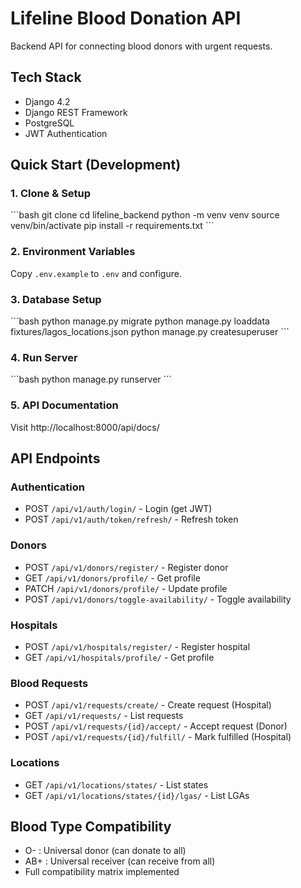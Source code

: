# Lifeline Blood Donation API

Backend API for connecting blood donors with urgent requests.

## Tech Stack
- Django 4.2
- Django REST Framework
- PostgreSQL
- JWT Authentication

## Quick Start (Development)

### 1. Clone & Setup
\`\`\`bash
git clone <repo-url>
cd lifeline_backend
python -m venv venv
source venv/bin/activate
pip install -r requirements.txt
\`\`\`

### 2. Environment Variables
Copy `.env.example` to `.env` and configure.

### 3. Database Setup
\`\`\`bash
python manage.py migrate
python manage.py loaddata fixtures/lagos_locations.json
python manage.py createsuperuser
\`\`\`

### 4. Run Server
\`\`\`bash
python manage.py runserver
\`\`\`

### 5. API Documentation
Visit http://localhost:8000/api/docs/

## API Endpoints

### Authentication
- POST `/api/v1/auth/login/` - Login (get JWT)
- POST `/api/v1/auth/token/refresh/` - Refresh token

### Donors
- POST `/api/v1/donors/register/` - Register donor
- GET `/api/v1/donors/profile/` - Get profile
- PATCH `/api/v1/donors/profile/` - Update profile
- POST `/api/v1/donors/toggle-availability/` - Toggle availability

### Hospitals
- POST `/api/v1/hospitals/register/` - Register hospital
- GET `/api/v1/hospitals/profile/` - Get profile

### Blood Requests
- POST `/api/v1/requests/create/` - Create request (Hospital)
- GET `/api/v1/requests/` - List requests
- POST `/api/v1/requests/{id}/accept/` - Accept request (Donor)
- POST `/api/v1/requests/{id}/fulfill/` - Mark fulfilled (Hospital)

### Locations
- GET `/api/v1/locations/states/` - List states
- GET `/api/v1/locations/states/{id}/lgas/` - List LGAs

## Blood Type Compatibility
- O- : Universal donor (can donate to all)
- AB+ : Universal receiver (can receive from all)
- Full compatibility matrix implemented